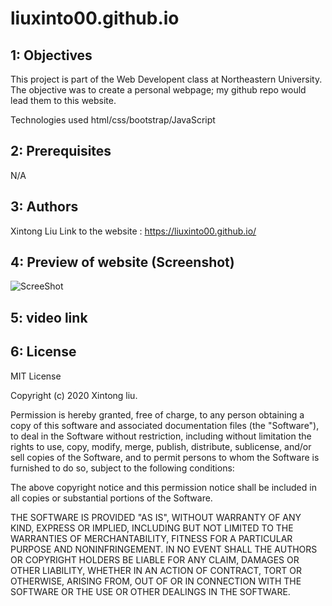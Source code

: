 # liuxinto00.github.io


## 1: Objectives

This project is part of the Web Developent class at Northeastern University. The objective was to create a personal webpage; my github repo would lead them to this website.

Technologies used
html/css/bootstrap/JavaScript

## 2: Prerequisites
N/A

## 3: Authors
Xintong Liu Link to the website : https://liuxinto00.github.io/

## 4: Preview of website (Screenshot)
![ScreeShot](https://github.com/liuxinto00/liuxinto00.github.io/blob/main/images/demo1.jpeg)

## 5: video link

## 6: License
MIT License

Copyright (c) 2020 Xintong liu.

Permission is hereby granted, free of charge, to any person obtaining a copy of this software and associated documentation files (the "Software"), to deal in the Software without restriction, including without limitation the rights to use, copy, modify, merge, publish, distribute, sublicense, and/or sell copies of the Software, and to permit persons to whom the Software is furnished to do so, subject to the following conditions:

The above copyright notice and this permission notice shall be included in all copies or substantial portions of the Software.

THE SOFTWARE IS PROVIDED "AS IS", WITHOUT WARRANTY OF ANY KIND, EXPRESS OR IMPLIED, INCLUDING BUT NOT LIMITED TO THE WARRANTIES OF MERCHANTABILITY, FITNESS FOR A PARTICULAR PURPOSE AND NONINFRINGEMENT. IN NO EVENT SHALL THE AUTHORS OR COPYRIGHT HOLDERS BE LIABLE FOR ANY CLAIM, DAMAGES OR OTHER LIABILITY, WHETHER IN AN ACTION OF CONTRACT, TORT OR OTHERWISE, ARISING FROM, OUT OF OR IN CONNECTION WITH THE SOFTWARE OR THE USE OR OTHER DEALINGS IN THE SOFTWARE.

